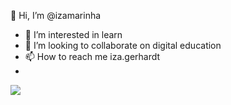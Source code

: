  👋 Hi, I’m @izamarinha
- 👀 I’m interested in learn
- 💞️ I’m looking to collaborate on digital education
- 📫 How to reach me iza.gerhardt
- 
<!---

--->
![](https://media.tenor.com/damu8hbJ19YAAAAi/shrug-emoji.gif)
